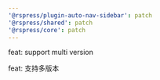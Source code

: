 ```yaml
---
'@rspress/plugin-auto-nav-sidebar': patch
'@rspress/shared': patch
'@rspress/core': patch
---
```


feat: support multi version

feat: 支持多版本
